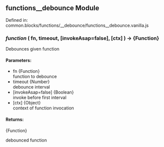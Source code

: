 ## functions__debounce Module

Defined in: common.blocks/functions/__debounce/functions__debounce.vanilla.js

### *function* ( fn, timeout, [invokeAsap=false], [ctx] ) → {Function}

Debounces given function

#### Parameters:

* fn {Function}<br/>
  function to debounce
* timeout {Number}<br/>
  debounce interval
* [invokeAsap=false] {Boolean}<br/>
  invoke before first interval
* [ctx] {Object}<br/>
  context of function invocation

#### Returns:

{Function}

debounced function

